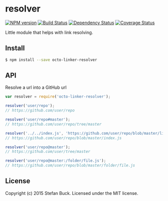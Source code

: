 # resolver 
[![NPM version][npm-image]][npm-url] [![Build Status][travis-image]][travis-url] [![Dependency Status][daviddm-url]][daviddm-image] [![Coverage Status][coveralls-image]][coveralls-url]

Little module that helps with link resolving.

## Install

```bash
$ npm install --save octo-linker-resolver
```


## API

Resolve a url into a GitHub url

```javascript
var resolver = require('octo-linker-resolver');

resolver('user/repo'); 
// https://github.com/user/repo

resolver('user/repo#master'); 
// https://github.com/user/repo/tree/master

resolver('../../index.js', 'https://github.com/user/repo/blob/master/lib/utils/math.js'); 
// https://github.com/user/repo/blob/master/index.js

resolver('user/repo@master'); 
// https://github.com/user/tree/master

resolver('user/repo@master:/folder/file.js');
// https://github.com/user/repo/blob/master/folder/file.js
```




## License

Copyright (c) 2015 Stefan Buck. Licensed under the MIT license.



[npm-url]: https://npmjs.org/package/octo-linker-resolver
[npm-image]: https://badge.fury.io/js/octo-linker-resolver.svg
[travis-url]: https://travis-ci.org/octo-linker/resolver
[travis-image]: https://travis-ci.org/octo-linker/resolver.svg?branch=master
[daviddm-url]: https://david-dm.org/octo-linker/resolver.svg?theme=shields.io
[daviddm-image]: https://david-dm.org/octo-linker/resolver
[coveralls-url]: https://coveralls.io/r/octo-linker/resolver
[coveralls-image]: https://coveralls.io/repos/octo-linker/resolver/badge.png
